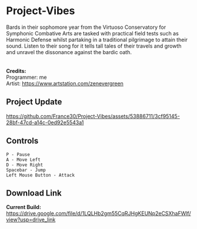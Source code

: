 # Project-Vibes
Bards in their sophomore year from the Virtuoso Conservatory for Symphonic Combative Arts are tasked with practical field tests such as Harmonic Defense whilst partaking in a traditional pilgrimage to attain their sound. Listen to their song for it tells tall tales of their travels and growth and unravel the dissonance against the bardic oath.
<br/><br/><br/>
<b>Credits:</b><br/>
Programmer: me<br/>
Artist: https://www.artstation.com/zenevergreen
## Project Update


https://github.com/France30/Project-Vibes/assets/53886711/3cf95145-28bf-47cd-a14c-0ed92e5543a1


## Controls
```
P - Pause
A - Move Left
D - Move Right
Spacebar - Jump
Left Mouse Button - Attack
```
## Download Link
<b>Current Build:</b> https://drive.google.com/file/d/1LQLHb2gm55CqRJHgKEUNp2eCSXhaFWlf/view?usp=drive_link
